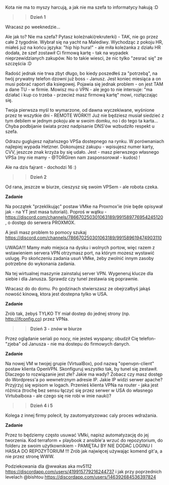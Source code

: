 Kota nie ma to myszy harcują, a jak nie ma szefa to informatycy hakują :D 


>>**Dzień 1**

Wracasz po weeknedzie...

Ale jak to? Nie ma szefa? Pytasz koleżnaki(rekruterki) - TAK, nie go przez całe 2 tygodnie. Wybrał się na yacht na Malediwy. 
Wychodząc z pokoju HR, miałeś już na końcu języka: "hip hip hura!" - ale miła koleżanka z działu HR dodała, że szef zostawił Ci firmową kartę - tak na wypadek nieprzewidzianych zakupów.
No to takie wiesci, że nic tylko "zesrać się" ze szczęścia :D

Radość jednak nie trwa zbyt długo, bo kiedy poszedłeś za "potrzebą", na twój prywatny telefon dzowni już boss - Janusz.
Jest koniec miesiąca a on musi pobrać raport dla ksiegowej. Pojawia się jednak problem - on jest TAM a dane TU - w firmie.
Mowisz mu o VPN - ale jego to nie intersuje: "ma działać i kup co trzeba - przecież masz firmową kartę" mowi, rozłączając się.

Twoja pierwsza myśl to wymarzone, od dawna wyczekiwane, wyśnione przez te wszytkie dni - REMOTE WORK!!!
Już nie będziesz musiał siedzieć z tym debilem w jednym pokoju ale w swoim domku, no i do tego ta karta...
Chyba podbijanie świata przez nadpisanie DNS'ów wzbudziło respekt u szefa. 

Odrazu guglujesz najtańszego VPSa dostepnego na rynku. W porównaniach najlepiej wypada Hetzner. 
Dokonujesz zakupu - wpisujesz numer karty, CVV, jeszcze znak krzyża by się udało. Jest - masz pierwszego własnego VPSa
(my nie mamy - @TORGiren nam zasponsorował - kudos) !

Ale na dzis fajrant - dochodzi 16 :)


>>**Dzień 2**

Od rana, jeszcze w biurze, cieszysz się swoim VPSem - ale robota czeka.

**Zadanie**

Na początek "przeklikując" postaw VMke na Proxmox'ie (nie będe opisywał jak - na YT jest masa tutoriali). 
Poproś w wątku - https://discord.com/channels/786670250301063189/991589776954245120, o dostęp do serwera PROXMOX.

A jesli masz problem to pomocy szukaj
https://discord.com/channels/786670250301063189/991589619474903110

UWAGA!!! 
Mamy mało miejsca na dysku i wolnych portow, więc razem z wstawieniem servera VPN otrzymasz port, na którym mozesz wystawić uslugę. 
Po skończeniu zadania usuń VMke, żeby zwolnić innym zasoby potrzebne do wykonania zadania. 

Na tej wirtualnej maszynie zainstaluj server VPN.
Wygeneruj klucze dla siebie i dla Janusza. Sprawdz czy tunel zestawia się poprawnie. 

Wracasz do do domu.
Po godzinach stwierszasz ze obejrzałbyś jakąś nowość kinową, ktora jest dostepna tylko w USA.

**Zadanie**

Zrób tak, żebyś TYLKO TY miał dostep do jednej strony (np. http://ifconfig.co) przez VPNa.


>>**Dzień 3 - znów w biurze**

Przez oglądanie seriali po nocy, nie jesteś wyspany; obudził Cię telefon-"zjeba" od Janusza - nie ma dostepu do firmowych danych.

**Zadanie**

Na nowej VM w twojej grupie (VirtualBox), pod nazwą "openvpn-client" postaw klienta OpenVPN. Skonfiguruj wszystko tak, by tunel się zestawił.
Dlaczego to rozwiązanie jest złe? Jakie ma wady? Zobacz czy masz dostęp do Wordpress'a po wewnetrznym adresie IP. Jakie IP widzi serwer apache? Przyjrzyj się wpisom w logach.
Przenieś klienta VPNa na router - jaka jest różnica (trochę bez sensu łączyć się przez serwer w USA do własnego Virtubalboxa - ale czego się nie robi w imie nauki)?


>>**Dzień 4 i 5**

Kolega z innej firmy polecił, by zautomyatyzowac caly proces wdrażania.

**Zadanie** 

Przez to będziemy często usuwać VMki, napisz automatyzację do jej tworzenia.
Kod terraform + playbook z ansible'a wrzuć do repozytorium, do folderu ze swoim użytkownikiem - PAMIĘTAJ BY NIE DODAĆ LOGINU I HASŁA DO REPOZYTORIUM !!!
Zrób jak najwięcej używając komend git'a, a nie przez stronę WWW.

Podziekowania dla @wwakas aka mv5112 https://discordapp.com/users/419915779216244737
i jak przy poprzednich levelach @bishtou https://discordapp.com/users/146392684536397824
